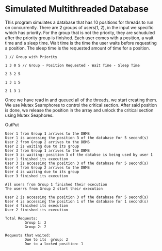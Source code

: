 # Simulated Multithreaded Database 
This program simulates a database that has 10 positions for threads to run on concurrently. There are 2 groups of users(1, 2), in the input we specific which has priority. For the group that is not the priority, they are schuduled after the priority group is finished. Each user comes with a position, a wait time and a sleep time. Wait time is the time the user waits before requesting a position. The sleep time is the requested amount of time for a position.

```
1 // Group with Priority

1 3 0 5 // Group - Position Requested - Wait Time - Sleep Time

2 3 2 5

1 3 1 5

2 1 3 1
```
Once we have read in and queued all of the threads, we start creating them. We use Mutex Seamphores to control the critical section. After said position is done, we release the position in the array and unlock the critical section using Mutex Seaphores.

OutPut
```
User 1 from Group 1 arrives to the DBMS
User 1 is accessing the position 3 of the database for 5 second(s)
User 2 from Group 2 arrives to the DBMS
User 2 is waiting due to its group
User 3 from Group 1 arrives to the DBMS
User 3 is waiting: position 3 of the databse is being used by user 1
User 1 finished its execution
User 3 is accessing the position 3 of the database for 5 second(s)
User 4 from Group 2 arrives to the DBMS
User 4 is waiting due to its group
User 3 finished its execution

All users from Group 1 finished their execution
The userrs from Group 2 start their execution

User 2 is accessing the position 3 of the database for 5 second(s)
User 4 is accessing the position 1 of the database for 1 second(s)
User 4 finished its execution
User 2 finished its execution

Total Requests:
         Group 1: 2
         Group 2: 2

Requests that waited:
         Due to its  group: 2
         Due to a locked position: 1
```

